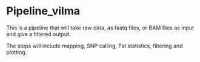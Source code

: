 # Pipeline_vilma

This is a pipeline that will take raw data, as fastq files, or BAM files as input and give a filtered output.

The steps will include mapping, SNP calling, Fst statistics, filtering and plotting.

